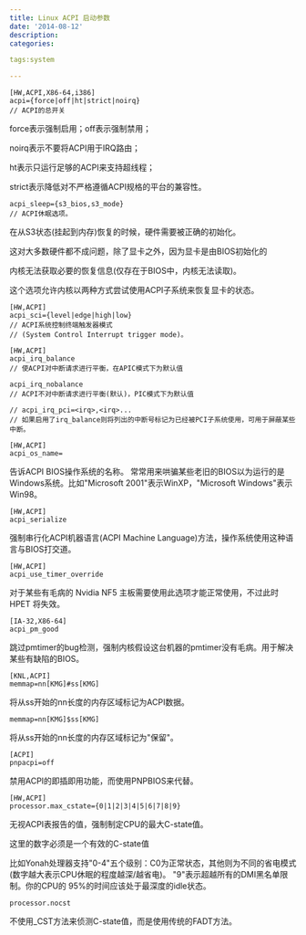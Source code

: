 ```yaml
---
title: Linux ACPI 启动参数
date: '2014-08-12'
description:
categories:

tags:system

---
```


	[HW,ACPI,X86-64,i386]
	acpi={force|off|ht|strict|noirq}
	// ACPI的总开关

force表示强制启用；off表示强制禁用；

noirq表示不要将ACPI用于IRQ路由；

ht表示只运行足够的ACPI来支持超线程；

strict表示降低对不严格遵循ACPI规格的平台的兼容性。

>

	acpi_sleep={s3_bios,s3_mode}
	// ACPI休眠选项。

在从S3状态(挂起到内存)恢复的时候，硬件需要被正确的初始化。

这对大多数硬件都不成问题，除了显卡之外，因为显卡是由BIOS初始化的

内核无法获取必要的恢复信息(仅存在于BIOS中，内核无法读取)。

这个选项允许内核以两种方式尝试使用ACPI子系统来恢复显卡的状态。

>

	[HW,ACPI]
	acpi_sci={level|edge|high|low}
	// ACPI系统控制终端触发器模式
	// (System Control Interrupt trigger mode)。

	[HW,ACPI]
	acpi_irq_balance
	// 使ACPI对中断请求进行平衡，在APIC模式下为默认值

	acpi_irq_nobalance
	// ACPI不对中断请求进行平衡(默认)，PIC模式下为默认值

	// acpi_irq_pci=<irq>,<irq>...
	// 如果启用了irq_balance则将列出的中断号标记为已经被PCI子系统使用，可用于屏蔽某些中断。

>

	[HW,ACPI]
	acpi_os_name=

告诉ACPI BIOS操作系统的名称。
常常用来哄骗某些老旧的BIOS以为运行的是Windows系统。比如"Microsoft 2001"表示WinXP，"Microsoft Windows"表示Win98。

>

	[HW,ACPI]
	acpi_serialize

强制串行化ACPI机器语言(ACPI Machine Language)方法，操作系统使用这种语言与BIOS打交道。

>

	[HW,ACPI]
	acpi_use_timer_override

对于某些有毛病的 Nvidia NF5 主板需要使用此选项才能正常使用，不过此时 HPET 将失效。

>

	[IA-32,X86-64]
	acpi_pm_good 

跳过pmtimer的bug检测，强制内核假设这台机器的pmtimer没有毛病。用于解决某些有缺陷的BIOS。

>

	[KNL,ACPI]
	memmap=nn[KMG]#ss[KMG]

将从ss开始的nn长度的内存区域标记为ACPI数据。

	memmap=nn[KMG]$ss[KMG]

将从ss开始的nn长度的内存区域标记为"保留"。

>

	[ACPI]
	pnpacpi=off

禁用ACPI的即插即用功能，而使用PNPBIOS来代替。

>

	[HW,ACPI]
	processor.max_cstate={0|1|2|3|4|5|6|7|8|9}

无视ACPI表报告的值，强制制定CPU的最大C-state值。

这里的数字必须是一个有效的C-state值

比如Yonah处理器支持"0-4"五个级别：C0为正常状态，其他则为不同的省电模式(数字越大表示CPU休眠的程度越深/越省电)。
"9"表示超越所有的DMI黑名单限制。你的CPU的 95%的时间应该处于最深度的idle状态。

>

	processor.nocst

不使用_CST方法来侦测C-state值，而是使用传统的FADT方法。
